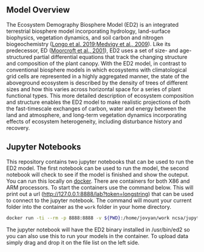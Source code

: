 ## Model Overview

The Ecosystem Demography Biosphere Model (ED2) is an integrated terrestrial biosphere model incorporating hydrology, land-surface biophysics, vegetation dynamics, and soil carbon and nitrogen biogeochemistry ([Longo et al. 2019](https://dx.doi.org/10.5194/gmd-12-4309-2019);[Medvigy et al., 2009](https://dx.doi.org/10.1029/2008JG000812)). Like its predecessor, ED ([Moorcroft et al., 2001](https://dx.doi.org/10.1890/0012-9615(2001)071[0557:AMFSVD]2.0.CO;2)), ED2 uses a set of size- and age-structured partial differential equations that track the changing structure and composition of the plant canopy. With the ED2 model, in contrast to conventional biosphere models in which ecosystems with climatological grid cells are represented in a highly aggregated manner, the state of the aboveground ecosystem is described by the density of trees of different sizes and how this varies across horizontal space for a series of plant functional types. This more detailed description of ecosystem composition and structure enables the ED2 model to make realistic projections of both the fast-timescale exchanges of carbon, water and energy between the land and atmosphere, and long-term vegetation dynamics incorporating effects of ecosystem heterogeneity, including disturbance history and recovery.

## Jupyter Notebooks

This repository contains two jupyter notebooks that can be used to run the ED2 model. The first notebook can be used to run the model, the second notebook will check to see if the model is finished and show the outeput. You can run this locally on [docker](docker.md). There are containers for both X86 and ARM processors. To start the containers use the command below. This will print out a url (http://127.0.0.1:8888/lab?token=longstring) that can be used to connect to the jupyter notebook. The command will mount your current folder into the container as the `work` folder in your home directory.

```bash
docker run -ti --rm -p 8888:8888 -v ${PWD}:/home/jovyan/work ncsa/jupyter-ed
```

The jupyter notebook will have the ED2 binary installed in /usr/bin/ed2 so you can also use this to run your models in the container. To upload data simply drag and drop it on the file list on the left side.
